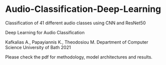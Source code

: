# Audio-Classification-Deep-Learning
Classification of 41 different audio classes using CNN and ResNet50

Deep Learning for Audio Classification

Kafkalias A., Papayiannis K., Theodosiou M. Department of Computer Science University of Bath 2021

Please check the pdf for methodology, model architectures and results.
